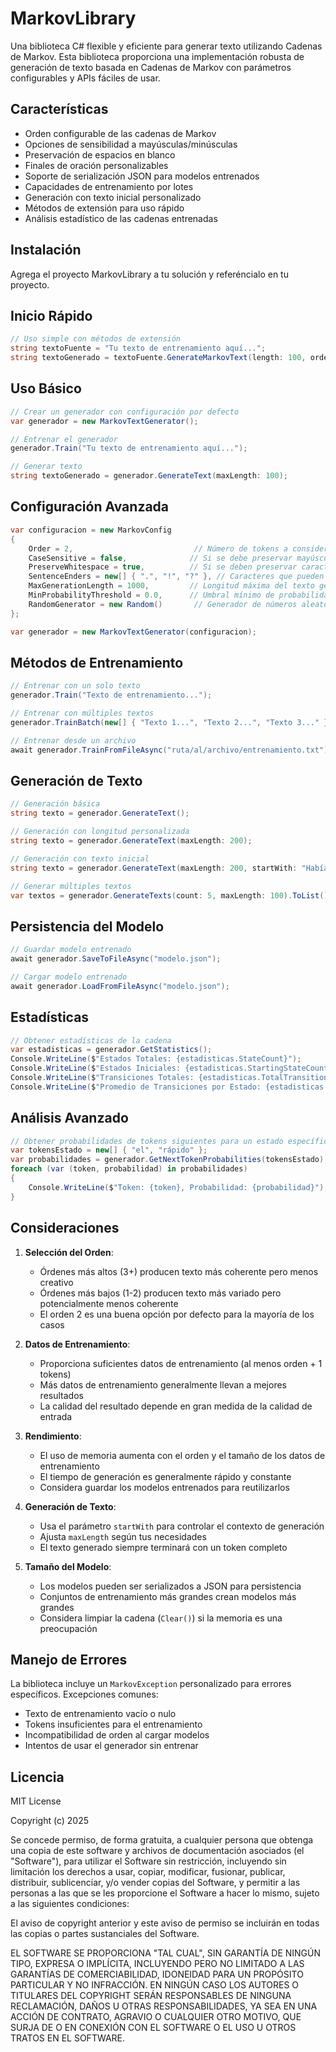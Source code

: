 # MarkovLibrary

Una biblioteca C# flexible y eficiente para generar texto utilizando Cadenas de Markov. Esta biblioteca proporciona una implementación robusta de generación de texto basada en Cadenas de Markov con parámetros configurables y APIs fáciles de usar.

## Características

- Orden configurable de las cadenas de Markov
- Opciones de sensibilidad a mayúsculas/minúsculas
- Preservación de espacios en blanco
- Finales de oración personalizables
- Soporte de serialización JSON para modelos entrenados
- Capacidades de entrenamiento por lotes
- Generación con texto inicial personalizado
- Métodos de extensión para uso rápido
- Análisis estadístico de las cadenas entrenadas

## Instalación

Agrega el proyecto MarkovLibrary a tu solución y referéncialo en tu proyecto.

## Inicio Rápido

```csharp
// Uso simple con métodos de extensión
string textoFuente = "Tu texto de entrenamiento aquí...";
string textoGenerado = textoFuente.GenerateMarkovText(length: 100, order: 2);
```

## Uso Básico

```csharp
// Crear un generador con configuración por defecto
var generador = new MarkovTextGenerator();

// Entrenar el generador
generador.Train("Tu texto de entrenamiento aquí...");

// Generar texto
string textoGenerado = generador.GenerateText(maxLength: 100);
```

## Configuración Avanzada

```csharp
var configuracion = new MarkovConfig
{
    Order = 2,                           // Número de tokens a considerar para predicciones
    CaseSensitive = false,              // Si se debe preservar mayúsculas/minúsculas
    PreserveWhitespace = true,          // Si se deben preservar caracteres especiales de espacio
    SentenceEnders = new[] { ".", "!", "?" }, // Caracteres que pueden finalizar una oración
    MaxGenerationLength = 1000,         // Longitud máxima del texto generado
    MinProbabilityThreshold = 0.0,      // Umbral mínimo de probabilidad para selección
    RandomGenerator = new Random()       // Generador de números aleatorios personalizado
};

var generador = new MarkovTextGenerator(configuracion);
```

## Métodos de Entrenamiento

```csharp
// Entrenar con un solo texto
generador.Train("Texto de entrenamiento...");

// Entrenar con múltiples textos
generador.TrainBatch(new[] { "Texto 1...", "Texto 2...", "Texto 3..." });

// Entrenar desde un archivo
await generador.TrainFromFileAsync("ruta/al/archivo/entrenamiento.txt");
```

## Generación de Texto

```csharp
// Generación básica
string texto = generador.GenerateText();

// Generación con longitud personalizada
string texto = generador.GenerateText(maxLength: 200);

// Generación con texto inicial
string texto = generador.GenerateText(maxLength: 200, startWith: "Había una vez");

// Generar múltiples textos
var textos = generador.GenerateTexts(count: 5, maxLength: 100).ToList();
```

## Persistencia del Modelo

```csharp
// Guardar modelo entrenado
await generador.SaveToFileAsync("modelo.json");

// Cargar modelo entrenado
await generador.LoadFromFileAsync("modelo.json");
```

## Estadísticas

```csharp
// Obtener estadísticas de la cadena
var estadisticas = generador.GetStatistics();
Console.WriteLine($"Estados Totales: {estadisticas.StateCount}");
Console.WriteLine($"Estados Iniciales: {estadisticas.StartingStateCount}");
Console.WriteLine($"Transiciones Totales: {estadisticas.TotalTransitions}");
Console.WriteLine($"Promedio de Transiciones por Estado: {estadisticas.AverageTransitionsPerState}");
```

## Análisis Avanzado

```csharp
// Obtener probabilidades de tokens siguientes para un estado específico
var tokensEstado = new[] { "el", "rápido" };
var probabilidades = generador.GetNextTokenProbabilities(tokensEstado);
foreach (var (token, probabilidad) in probabilidades)
{
    Console.WriteLine($"Token: {token}, Probabilidad: {probabilidad}");
}
```

## Consideraciones

1. **Selección del Orden**: 
   - Órdenes más altos (3+) producen texto más coherente pero menos creativo
   - Órdenes más bajos (1-2) producen texto más variado pero potencialmente menos coherente
   - El orden 2 es una buena opción por defecto para la mayoría de los casos

2. **Datos de Entrenamiento**:
   - Proporciona suficientes datos de entrenamiento (al menos orden + 1 tokens)
   - Más datos de entrenamiento generalmente llevan a mejores resultados
   - La calidad del resultado depende en gran medida de la calidad de entrada

3. **Rendimiento**:
   - El uso de memoria aumenta con el orden y el tamaño de los datos de entrenamiento
   - El tiempo de generación es generalmente rápido y constante
   - Considera guardar los modelos entrenados para reutilizarlos

4. **Generación de Texto**:
   - Usa el parámetro `startWith` para controlar el contexto de generación
   - Ajusta `maxLength` según tus necesidades
   - El texto generado siempre terminará con un token completo

5. **Tamaño del Modelo**:
   - Los modelos pueden ser serializados a JSON para persistencia
   - Conjuntos de entrenamiento más grandes crean modelos más grandes
   - Considera limpiar la cadena (`Clear()`) si la memoria es una preocupación

## Manejo de Errores

La biblioteca incluye un `MarkovException` personalizado para errores específicos. Excepciones comunes:

- Texto de entrenamiento vacío o nulo
- Tokens insuficientes para el entrenamiento
- Incompatibilidad de orden al cargar modelos
- Intentos de usar el generador sin entrenar

## Licencia

MIT License

Copyright (c) 2025

Se concede permiso, de forma gratuita, a cualquier persona que obtenga una copia de este software y archivos de documentación asociados (el "Software"), para utilizar el Software sin restricción, incluyendo sin limitación los derechos a usar, copiar, modificar, fusionar, publicar, distribuir, sublicenciar, y/o vender copias del Software, y permitir a las personas a las que se les proporcione el Software a hacer lo mismo, sujeto a las siguientes condiciones:

El aviso de copyright anterior y este aviso de permiso se incluirán en todas las copias o partes sustanciales del Software.

EL SOFTWARE SE PROPORCIONA "TAL CUAL", SIN GARANTÍA DE NINGÚN TIPO, EXPRESA O IMPLÍCITA, INCLUYENDO PERO NO LIMITADO A LAS GARANTÍAS DE COMERCIABILIDAD, IDONEIDAD PARA UN PROPÓSITO PARTICULAR Y NO INFRACCIÓN. EN NINGÚN CASO LOS AUTORES O TITULARES DEL COPYRIGHT SERÁN RESPONSABLES DE NINGUNA RECLAMACIÓN, DAÑOS U OTRAS RESPONSABILIDADES, YA SEA EN UNA ACCIÓN DE CONTRATO, AGRAVIO O CUALQUIER OTRO MOTIVO, QUE SURJA DE O EN CONEXIÓN CON EL SOFTWARE O EL USO U OTROS TRATOS EN EL SOFTWARE.
